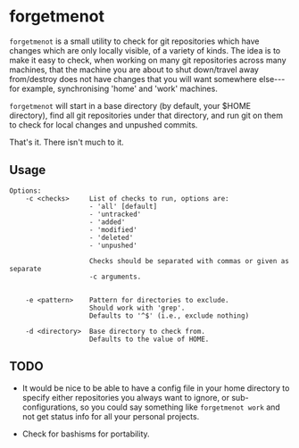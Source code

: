 forgetmenot
===========

`forgetmenot` is a small utility to check for git repositories which
have changes which are only locally visible, of a variety of
kinds. The idea is to make it easy to check, when working on many git
repositories across many machines, that the machine you are about to
shut down/travel away from/destroy does not have changes that you will
want somewhere else---for example, synchronising 'home' and 'work'
machines.

`forgetmenot` will start in a base directory (by default, your $HOME
directory), find all git repositories under that directory, and run
git on them to check for local changes and unpushed commits.

That's it. There isn't much to it.

Usage
-----

```
Options:
    -c <checks>     List of checks to run, options are:
                    - 'all' [default]
                    - 'untracked'
                    - 'added'
                    - 'modified'
                    - 'deleted'
                    - 'unpushed'

                    Checks should be separated with commas or given as separate
                    -c arguments.


    -e <pattern>    Pattern for directories to exclude.
                    Should work with 'grep'.
                    Defaults to '^$' (i.e., exclude nothing)

    -d <directory>  Base directory to check from.
                    Defaults to the value of HOME.

```

TODO
----

- It would be nice to be able to have a config file in your home
  directory to specify either repositories you always want to ignore,
  or sub-configurations, so you could say something like `forgetmenot
  work` and not get status info for all your personal projects.

- Check for bashisms for portability.
